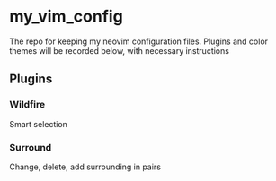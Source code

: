 # my_vim_config
The repo for keeping my neovim configuration files. Plugins and color themes will be recorded below, with necessary instructions

## Plugins

### Wildfire
Smart selection

### Surround
Change, delete, add surrounding in pairs